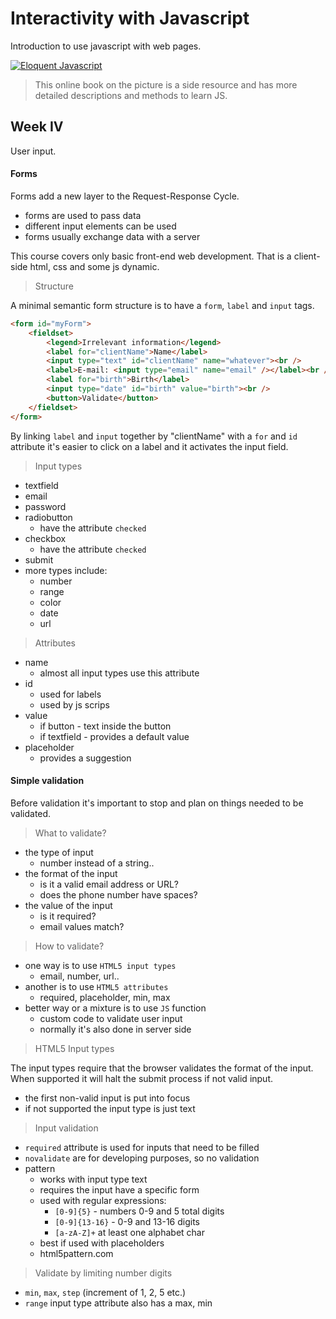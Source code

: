 # Interactivity with Javascript

Introduction to use javascript with web pages.

[![Eloquent Javascript](https://eloquentjavascript.net/img/cover.jpg "Eloquent Javascript")](https://eloquentjavascript.net/)

> This online book on the picture is a side resource and has more detailed descriptions and methods to learn JS.

## Week IV

User input.

#### Forms

Forms add a new layer to the Request-Response Cycle.

- forms are used to pass data
- different input elements can be used
- forms usually exchange data with a server

This course covers only basic front-end web development. That is a client-side html, css and some js dynamic.

> Structure

A minimal semantic form structure is to have a `form`, `label` and `input` tags.

```html
<form id="myForm">
    <fieldset>
        <legend>Irrelevant information</legend>
        <label for="clientName">Name</label>
        <input type="text" id="clientName" name="whatever"><br />
        <label>E-mail: <input type="email" name="email" /></label><br />
        <label for="birth">Birth</label>
        <input type="date" id="birth" value="birth"><br />
        <button>Validate</button>
    </fieldset>
</form>
```

By linking `label` and `input` together by "clientName" with a `for` and `id` attribute it's easier to click on a label and it activates the input field.

> Input types

- textfield
- email
- password
- radiobutton
    - have the attribute `checked`
- checkbox
    - have the attribute `checked`
- submit
- more types include:
    - number
    - range
    - color
    - date
    - url

> Attributes

- name
    - almost all input types use this attribute
- id
    - used for labels
    - used by js scrips
- value
    - if button - text inside the button
    - if textfield - provides a default value
- placeholder
    - provides a suggestion

#### Simple validation

Before validation it's important to stop and plan on things needed to be validated.

> What to validate?

- the type of input
    - number instead of a string..
- the format of the input
    - is it a valid email address or URL?
    - does the phone number have spaces?
- the value of the input
    - is it required?
    - email values match?

> How to validate?

- one way is to use `HTML5 input types`
    - email, number, url..
- another is to use `HTML5 attributes`
    - required, placeholder, min, max
- better way or a mixture is to use `JS` function
    - custom code to validate user input
    - normally it's also done in server side

> HTML5 Input types

The input types require that the browser validates the format of the input. When supported it will halt the submit process if not valid input.

- the first non-valid input is put into focus
- if not supported the input type is just text

> Input validation

- `required` attribute is used for inputs that need to be filled
- `novalidate` are for developing purposes, so no validation
- pattern
    - works with input type text
    - requires the input have a specific form
    - used with regular expressions:
        - `[0-9]{5}` - numbers 0-9 and 5 total digits
        - `[0-9]{13-16}` - 0-9 and 13-16 digits
        - `[a-zA-Z]+` at least one alphabet char
    - best if used with placeholders
    - html5pattern.com

> Validate by limiting number digits

- `min`, `max`, `step` (increment of 1, 2, 5 etc.)
- `range` input type attribute also has a max, min






